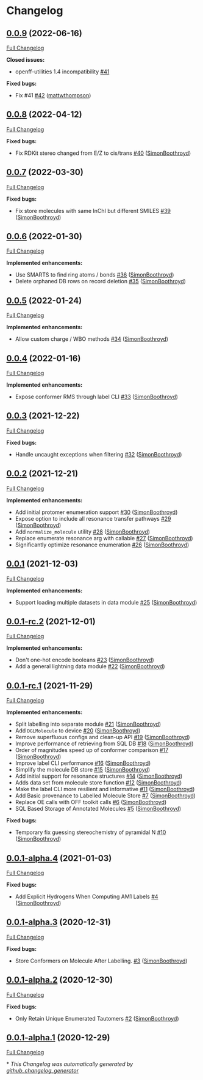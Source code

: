 # Changelog

## [0.0.9](https://github.com/SimonBoothroyd/nagl/tree/0.0.9) (2022-06-16)

[Full Changelog](https://github.com/SimonBoothroyd/nagl/compare/0.0.8...0.0.9)

**Closed issues:**

- openff-utilities 1.4 incompatibility [\#41](https://github.com/SimonBoothroyd/nagl/issues/41)

**Fixed bugs:**

- Fix \#41 [\#42](https://github.com/SimonBoothroyd/nagl/pull/42) ([mattwthompson](https://github.com/mattwthompson))

## [0.0.8](https://github.com/SimonBoothroyd/nagl/tree/0.0.8) (2022-04-12)

[Full Changelog](https://github.com/SimonBoothroyd/nagl/compare/0.0.7...0.0.8)

**Fixed bugs:**

- Fix RDKit stereo changed from E/Z to cis/trans [\#40](https://github.com/SimonBoothroyd/nagl/pull/40) ([SimonBoothroyd](https://github.com/SimonBoothroyd))

## [0.0.7](https://github.com/SimonBoothroyd/nagl/tree/0.0.7) (2022-03-30)

[Full Changelog](https://github.com/SimonBoothroyd/nagl/compare/0.0.6...0.0.7)

**Fixed bugs:**

- Fix store molecules with same InChI but different SMILES [\#39](https://github.com/SimonBoothroyd/nagl/pull/39) ([SimonBoothroyd](https://github.com/SimonBoothroyd))

## [0.0.6](https://github.com/SimonBoothroyd/nagl/tree/0.0.6) (2022-01-30)

[Full Changelog](https://github.com/SimonBoothroyd/nagl/compare/0.0.5...0.0.6)

**Implemented enhancements:**

- Use SMARTS to find ring atoms / bonds [\#36](https://github.com/SimonBoothroyd/nagl/pull/36) ([SimonBoothroyd](https://github.com/SimonBoothroyd))
- Delete orphaned DB rows on record deletion [\#35](https://github.com/SimonBoothroyd/nagl/pull/35) ([SimonBoothroyd](https://github.com/SimonBoothroyd))

## [0.0.5](https://github.com/SimonBoothroyd/nagl/tree/0.0.5) (2022-01-24)

[Full Changelog](https://github.com/SimonBoothroyd/nagl/compare/0.0.4...0.0.5)

**Implemented enhancements:**

- Allow custom charge / WBO methods [\#34](https://github.com/SimonBoothroyd/nagl/pull/34) ([SimonBoothroyd](https://github.com/SimonBoothroyd))

## [0.0.4](https://github.com/SimonBoothroyd/nagl/tree/0.0.4) (2022-01-16)

[Full Changelog](https://github.com/SimonBoothroyd/nagl/compare/0.0.3...0.0.4)

**Implemented enhancements:**

- Expose conformer RMS through label CLI [\#33](https://github.com/SimonBoothroyd/nagl/pull/33) ([SimonBoothroyd](https://github.com/SimonBoothroyd))

## [0.0.3](https://github.com/SimonBoothroyd/nagl/tree/0.0.3) (2021-12-22)

[Full Changelog](https://github.com/SimonBoothroyd/nagl/compare/0.0.2...0.0.3)

**Fixed bugs:**

- Handle uncaught exceptions when filtering [\#32](https://github.com/SimonBoothroyd/nagl/pull/32) ([SimonBoothroyd](https://github.com/SimonBoothroyd))

## [0.0.2](https://github.com/SimonBoothroyd/nagl/tree/0.0.2) (2021-12-21)

[Full Changelog](https://github.com/SimonBoothroyd/nagl/compare/0.0.1...0.0.2)

**Implemented enhancements:**

- Add initial protomer enumeration support [\#30](https://github.com/SimonBoothroyd/nagl/pull/30) ([SimonBoothroyd](https://github.com/SimonBoothroyd))
- Expose option to include all resonance transfer pathways [\#29](https://github.com/SimonBoothroyd/nagl/pull/29) ([SimonBoothroyd](https://github.com/SimonBoothroyd))
- Add `normalize_molecule` utility [\#28](https://github.com/SimonBoothroyd/nagl/pull/28) ([SimonBoothroyd](https://github.com/SimonBoothroyd))
- Replace enumerate resonance arg with callable [\#27](https://github.com/SimonBoothroyd/nagl/pull/27) ([SimonBoothroyd](https://github.com/SimonBoothroyd))
- Significantly optimize resonance enumeration [\#26](https://github.com/SimonBoothroyd/nagl/pull/26) ([SimonBoothroyd](https://github.com/SimonBoothroyd))

## [0.0.1](https://github.com/SimonBoothroyd/nagl/tree/0.0.1) (2021-12-03)

[Full Changelog](https://github.com/SimonBoothroyd/nagl/compare/0.0.1-rc.2...0.0.1)

**Implemented enhancements:**

- Support loading multiple datasets in data module [\#25](https://github.com/SimonBoothroyd/nagl/pull/25) ([SimonBoothroyd](https://github.com/SimonBoothroyd))

## [0.0.1-rc.2](https://github.com/SimonBoothroyd/nagl/tree/0.0.1-rc.2) (2021-12-01)

[Full Changelog](https://github.com/SimonBoothroyd/nagl/compare/0.0.1-rc.1...0.0.1-rc.2)

**Implemented enhancements:**

- Don't one-hot encode booleans [\#23](https://github.com/SimonBoothroyd/nagl/pull/23) ([SimonBoothroyd](https://github.com/SimonBoothroyd))
- Add a general lightning data module [\#22](https://github.com/SimonBoothroyd/nagl/pull/22) ([SimonBoothroyd](https://github.com/SimonBoothroyd))

## [0.0.1-rc.1](https://github.com/SimonBoothroyd/nagl/tree/0.0.1-rc.1) (2021-11-29)

[Full Changelog](https://github.com/SimonBoothroyd/nagl/compare/0.0.1-alpha.4...0.0.1-rc.1)

**Implemented enhancements:**

- Split labelling into separate module [\#21](https://github.com/SimonBoothroyd/nagl/pull/21) ([SimonBoothroyd](https://github.com/SimonBoothroyd))
- Add `DGLMolecule` to device [\#20](https://github.com/SimonBoothroyd/nagl/pull/20) ([SimonBoothroyd](https://github.com/SimonBoothroyd))
- Remove superfluous configs and clean-up API [\#19](https://github.com/SimonBoothroyd/nagl/pull/19) ([SimonBoothroyd](https://github.com/SimonBoothroyd))
- Improve performance of retrieving from SQL DB [\#18](https://github.com/SimonBoothroyd/nagl/pull/18) ([SimonBoothroyd](https://github.com/SimonBoothroyd))
- Order of magnitudes speed up of conformer comparison [\#17](https://github.com/SimonBoothroyd/nagl/pull/17) ([SimonBoothroyd](https://github.com/SimonBoothroyd))
- Improve label CLI performance [\#16](https://github.com/SimonBoothroyd/nagl/pull/16) ([SimonBoothroyd](https://github.com/SimonBoothroyd))
- Simplify the molecule DB store [\#15](https://github.com/SimonBoothroyd/nagl/pull/15) ([SimonBoothroyd](https://github.com/SimonBoothroyd))
- Add initial support for resonance structures [\#14](https://github.com/SimonBoothroyd/nagl/pull/14) ([SimonBoothroyd](https://github.com/SimonBoothroyd))
- Adds data set from molecule store function [\#12](https://github.com/SimonBoothroyd/nagl/pull/12) ([SimonBoothroyd](https://github.com/SimonBoothroyd))
- Make the label CLI more resilient and informative [\#11](https://github.com/SimonBoothroyd/nagl/pull/11) ([SimonBoothroyd](https://github.com/SimonBoothroyd))
- Add Basic provenance to Labelled Molecule Store [\#7](https://github.com/SimonBoothroyd/nagl/pull/7) ([SimonBoothroyd](https://github.com/SimonBoothroyd))
- Replace OE calls with OFF toolkit calls [\#6](https://github.com/SimonBoothroyd/nagl/pull/6) ([SimonBoothroyd](https://github.com/SimonBoothroyd))
- SQL Based Storage of Annotated Molecules [\#5](https://github.com/SimonBoothroyd/nagl/pull/5) ([SimonBoothroyd](https://github.com/SimonBoothroyd))

**Fixed bugs:**

- Temporary fix guessing stereochemistry of pyramidal N [\#10](https://github.com/SimonBoothroyd/nagl/pull/10) ([SimonBoothroyd](https://github.com/SimonBoothroyd))

## [0.0.1-alpha.4](https://github.com/SimonBoothroyd/nagl/tree/0.0.1-alpha.4) (2021-01-03)

[Full Changelog](https://github.com/SimonBoothroyd/nagl/compare/0.0.1-alpha.3...0.0.1-alpha.4)

**Fixed bugs:**

- Add Explicit Hydrogens When Computing AM1 Labels [\#4](https://github.com/SimonBoothroyd/nagl/pull/4) ([SimonBoothroyd](https://github.com/SimonBoothroyd))

## [0.0.1-alpha.3](https://github.com/SimonBoothroyd/nagl/tree/0.0.1-alpha.3) (2020-12-31)

[Full Changelog](https://github.com/SimonBoothroyd/nagl/compare/0.0.1-alpha.2...0.0.1-alpha.3)

**Fixed bugs:**

- Store Conformers on Molecule After Labelling. [\#3](https://github.com/SimonBoothroyd/nagl/pull/3) ([SimonBoothroyd](https://github.com/SimonBoothroyd))

## [0.0.1-alpha.2](https://github.com/SimonBoothroyd/nagl/tree/0.0.1-alpha.2) (2020-12-30)

[Full Changelog](https://github.com/SimonBoothroyd/nagl/compare/0.0.1-alpha.1...0.0.1-alpha.2)

**Fixed bugs:**

- Only Retain Unique Enumerated Tautomers [\#2](https://github.com/SimonBoothroyd/nagl/pull/2) ([SimonBoothroyd](https://github.com/SimonBoothroyd))

## [0.0.1-alpha.1](https://github.com/SimonBoothroyd/nagl/tree/0.0.1-alpha.1) (2020-12-29)

[Full Changelog](https://github.com/SimonBoothroyd/nagl/compare/b6126177167ae4cbea6705dc2398cc3d7fb84034...0.0.1-alpha.1)



\* *This Changelog was automatically generated by [github_changelog_generator](https://github.com/github-changelog-generator/github-changelog-generator)*
